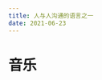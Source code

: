 ```yaml
---
title: 人与人沟通的语言之一
date: 2021-06-23
---
```


# 音乐
<Meting server="netease"
        type="playlist"
        mid="481535277"
        :lrc-type="3"
        />